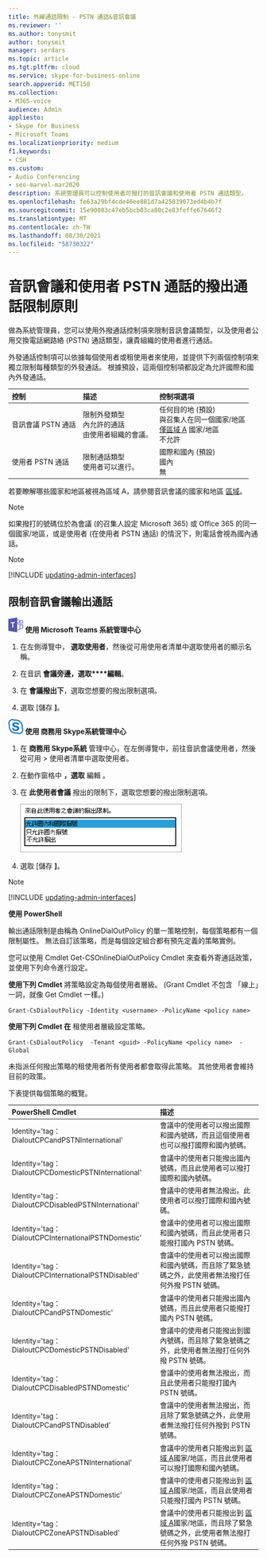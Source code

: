 ```yaml
---
title: 外線通話限制 - PSTN 通話&音訊會議
ms.reviewer: ''
ms.author: tonysmit
author: tonysmit
manager: serdars
ms.topic: article
ms.tgt.pltfrm: cloud
ms.service: skype-for-business-online
search.appverid: MET150
ms.collection:
- M365-voice
audience: Admin
appliesto:
- Skype for Business
- Microsoft Teams
ms.localizationpriority: medium
f1.keywords:
- CSH
ms.custom:
- Audio Conferencing
- seo-marvel-mar2020
description: 系統管理員可以控制使用者可撥打的音訊會議和使用者 PSTN 通話類型。
ms.openlocfilehash: fe63a29bf4cde46ee881d7a425839073ed4b4b7f
ms.sourcegitcommit: 15e90083c47eb5bcb03ca80c2e83feffe67646f2
ms.translationtype: MT
ms.contentlocale: zh-TW
ms.lasthandoff: 08/30/2021
ms.locfileid: "58730322"
---
```

# <a name="outbound-calling-restriction-policies-for-audio-conferencing-and-user-pstn-calls"></a>音訊會議和使用者 PSTN 通話的撥出通話限制原則

做為系統管理員，您可以使用外撥通話控制項來限制音訊會議類型，以及使用者公用交換電話網路絡 (PSTN) 通話類型，讓貴組織的使用者進行通話。

外發通話控制項可以依據每個使用者或租使用者來使用，並提供下列兩個控制項來獨立限制每種類型的外發通話。 根據預設，這兩個控制項都設定為允許國際和國內外發通話。

|控制|描述|控制項選項|
|:-----|:-----|:-----|
|音訊會議 PSTN 通話|限制外發類型 </br>內允許的通話 </br>由使用者組織的會議。|任何目的地 (預設) </br>與召集人在同一個國家/地區 </br> [僅區域 A](audio-conferencing-zones.md) 國家/地區 </br>不允許|
|使用者 PSTN 通話|限制通話類型 </br>使用者可以進行。|國際和國內 (預設) </br>國內</br>無|

若要瞭解哪些國家和地區被視為區域 A，請參閱音訊會議的國家和地區 [區域](audio-conferencing-zones.md)。

   > [!NOTE]
   > 如果撥打的號碼位於為會議 (的召集人設定 Microsoft 365) 或 Office 365 的同一個國家/地區，或是使用者 (在使用者 PSTN 通話) 的情況下，則電話會視為國內通話。

> [!NOTE]
> [!INCLUDE [updating-admin-interfaces](includes/updating-admin-interfaces.md)]

## <a name="restrict-audio-conferencing-outbound-calls"></a>限制音訊會議輸出通話

![Microsoft Teams標誌。](media/teams-logo-30x30.png) **使用 Microsoft Teams 系統管理中心**

1. 在左側導覽中， **選取使用者**，然後從可用使用者清單中選取使用者的顯示名稱。

3. 在音訊 **會議旁邊，選取****編輯**。

4. 在 **會議撥出下**，選取您想要的撥出限制選項。

5. 選取 [儲存 **]**。

![顯示標誌圖示商務用 Skype圖示。](media/sfb-logo-30x30.png) **使用 商務用 Skype系統管理中心**

1. 在 **商務用 Skype系統** 管理中心，在左側導覽中，前往音訊會議使用者，然後從可用  >  使用者清單中選取使用者。

2. 在動作窗格中 **，選取** 編輯 。

3.  在 **此使用者會議** 撥出的限制下，選取您想要的撥出限制選項。

      ![撥出限制選項。](media/restrictions-to-dial-outs.png)

4. 選取 [儲存 **]**。

> [!Note]
> [!INCLUDE [updating-admin-interfaces](includes/updating-admin-interfaces.md)]

**使用 PowerShell**

輸出通話限制是由稱為 OnlineDialOutPolicy 的單一策略控制，每個策略都有一個限制屬性。 無法自訂該策略，而是每個設定組合都有預先定義的策略實例。

您可以使用 Cmdlet Get-CSOnlineDialOutPolicy Cmdlet 來查看外寄通話政策，並使用下列命令進行設定。

**使用下列 Cmdlet** 將策略設定為每個使用者層級。  (Grant Cmdlet 不包含 「線上」一詞，就像 Get Cmdlet 一樣。) 

```
Grant-CsDialoutPolicy -Identity <username> -PolicyName <policy name>    
```

**使用下列 Cmdlet 在** 租使用者層級設定策略。

```
Grant-CsDialoutPolicy  -Tenant <guid> -PolicyName <policy name>  -Global 
```

未指派任何撥出策略的租使用者所有使用者都會取得此策略。 其他使用者會維持目前的政策。

下表提供每個策略的概覽。

|PowerShell Cmdlet|描述|
|:-----|:-----|
|Identity='tag：DialoutCPCandPSTNInternational'    |    會議中的使用者可以撥出國際和國內號碼，而且這個使用者也可以撥打國際和國內號碼。    |
|Identity='tag：DialoutCPCDomesticPSTNInternational'  |    會議中的使用者只能撥出國內號碼，而且此使用者可以撥打國際和國內號碼。    |
|    Identity='tag：DialoutCPCDisabledPSTNInternational'    |    會議中的使用者無法撥出。此使用者可以撥打國際和國內號碼。    |
|    Identity='tag：DialoutCPCInternationalPSTNDomestic'    |    會議中的使用者可以撥出國際和國內號碼，而且此使用者只能撥打國內 PSTN 號碼。    |
|    Identity='tag：DialoutCPCInternationalPSTNDisabled'    |    會議中的使用者可以撥出國際和國內號碼，而且除了緊急號碼之外，此使用者無法撥打任何外撥 PSTN 號碼。    |
|    Identity='tag：DialoutCPCandPSTNDomestic'    |    會議中的使用者只能撥出國內號碼，而且此使用者只能撥打國內 PSTN 號碼。    |
|    Identity='tag：DialoutCPCDomesticPSTNDisabled'    |    會議中的使用者只能撥出到國內號碼，而且除了緊急號碼之外，此使用者無法撥打任何外撥 PSTN 號碼。    |
|    Identity='tag：DialoutCPCDisabledPSTNDomestic'    |    會議中的使用者無法撥出，而且此使用者只能撥打國內 PSTN 號碼。    |
|    Identity='tag：DialoutCPCandPSTNDisabled'    |    會議中的使用者無法撥出，而且除了緊急號碼之外，此使用者無法撥打任何外撥到 PSTN 號碼。    |
|    Identity='tag：DialoutCPCZoneAPSTNInternational'    |    會議中的使用者只能撥出到 [區域 A](audio-conferencing-zones.md)國家/地區，而且此使用者可以撥打國際和國內號碼。    |
|    Identity='tag：DialoutCPCZoneAPSTNDomestic'    |    會議中的使用者只能撥出到 [區域 A](audio-conferencing-zones.md)國家/地區，而且此使用者只能撥打國內 PSTN 號碼。    |
|    Identity='tag：DialoutCPCZoneAPSTNDisabled'    |    會議中的使用者只能撥出到 [區域 A](audio-conferencing-zones.md)國家/地區，而且除了緊急號碼之外，此使用者無法撥打任何外撥 PSTN 號碼。    |
